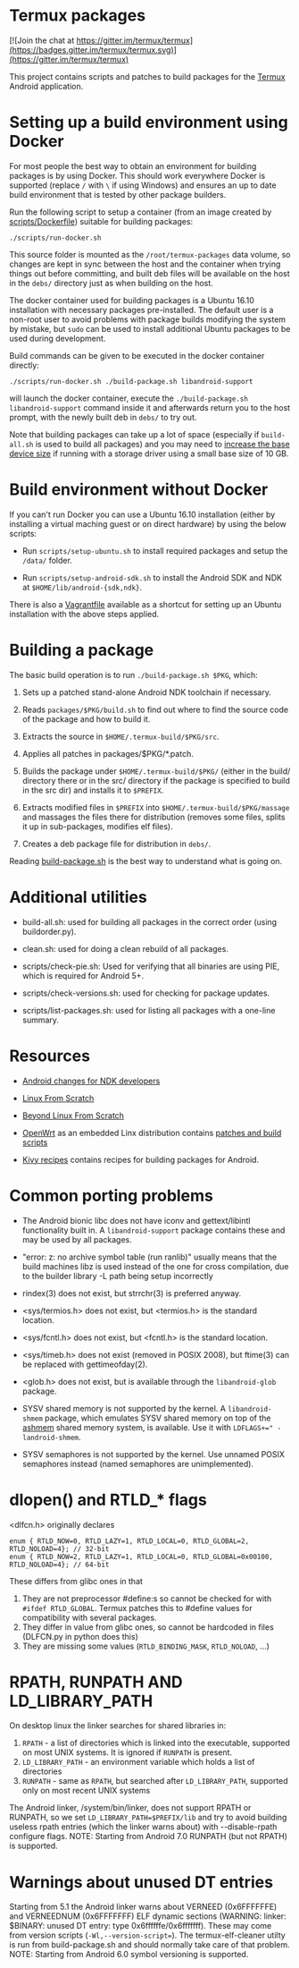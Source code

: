 Termux packages
===============
[![Join the chat at https://gitter.im/termux/termux](https://badges.gitter.im/termux/termux.svg)](https://gitter.im/termux/termux)

This project contains scripts and patches to build packages for the
[Termux](https://termux.com/) Android application.

Setting up a build environment using Docker
===========================================
For most people the best way to obtain an environment for building packages is by using Docker. This should work everywhere Docker is supported (replace `/` with `\` if using Windows) and ensures an up to date build environment that is tested by other package builders.

Run the following script to setup a container (from an image created by [scripts/Dockerfile](scripts/Dockerfile)) suitable for building packages:

    ./scripts/run-docker.sh

This source folder is mounted as the `/root/termux-packages` data volume, so changes are kept
in sync between the host and the container when trying things out before committing, and built
deb files will be available on the host in the `debs/` directory just as when building on the host.

The docker container used for building packages is a Ubuntu 16.10 installation with necessary packages
pre-installed. The default user is a non-root user to avoid problems with package builds modifying the system
by mistake, but `sudo` can be used to install additional Ubuntu packages to be used during development.

Build commands can be given to be executed in the docker container directly:

    ./scripts/run-docker.sh ./build-package.sh libandroid-support

will launch the docker container, execute the `./build-package.sh libandroid-support`
command inside it and afterwards return you to the host prompt, with the newly built
deb in `debs/` to try out.

Note that building packages can take up a lot of space (especially if `build-all.sh` is used to build all packages) and you may need to [increase the base device size](http://www.projectatomic.io/blog/2016/03/daemon_option_basedevicesize/) if running with a storage driver using a small base size of 10 GB.

Build environment without Docker
================================
If you can't run Docker you can use a Ubuntu 16.10 installation (either by installing a virtual maching guest or on direct hardware) by using the below scripts:

- Run `scripts/setup-ubuntu.sh` to install required packages and setup the `/data/` folder.

- Run `scripts/setup-android-sdk.sh` to install the Android SDK and NDK at `$HOME/lib/android-{sdk,ndk}`.

There is also a [Vagrantfile](scripts/Vagrantfile) available as a shortcut for setting up an Ubuntu installation with the above steps applied.

Building a package
==================
The basic build operation is to run `./build-package.sh $PKG`, which:

1. Sets up a patched stand-alone Android NDK toolchain if necessary.

2. Reads `packages/$PKG/build.sh` to find out where to find the source code of the package and how to build it.

3. Extracts the source in `$HOME/.termux-build/$PKG/src`.

4. Applies all patches in packages/$PKG/\*.patch.

5. Builds the package under `$HOME/.termux-build/$PKG/` (either in the build/ directory there or in the
  src/ directory if the package is specified to build in the src dir) and installs it to `$PREFIX`.

6. Extracts modified files in `$PREFIX` into `$HOME/.termux-build/$PKG/massage` and massages the
  files there for distribution (removes some files, splits it up in sub-packages, modifies elf files).

7. Creates a deb package file for distribution in `debs/`.

Reading [build-package.sh](build-package.sh) is the best way to understand what is going on.

Additional utilities
====================
* build-all.sh: used for building all packages in the correct order (using buildorder.py).

* clean.sh: used for doing a clean rebuild of all packages.

* scripts/check-pie.sh: Used for verifying that all binaries are using PIE, which is required for Android 5+.

* scripts/check-versions.sh: used for checking for package updates.
	
* scripts/list-packages.sh: used for listing all packages with a one-line summary.


Resources
=========
* [Android changes for NDK developers](https://android.googlesource.com/platform/bionic/+/master/android-changes-for-ndk-developers.md)

* [Linux From Scratch](http://www.linuxfromscratch.org/lfs/view/stable/)

* [Beyond Linux From Scratch](http://www.linuxfromscratch.org/blfs/view/stable/)

* [OpenWrt](https://openwrt.org/) as an embedded Linx distribution contains [patches and build scripts](https://dev.openwrt.org/browser/packages)

* [Kivy recipes](https://github.com/kivy/python-for-android/tree/master/pythonforandroid/recipes) contains recipes for building packages for Android.


Common porting problems
=======================
* The Android bionic libc does not have iconv and gettext/libintl functionality built in. A `libandroid-support` package contains these and may be used by all packages.

* "error: z: no archive symbol table (run ranlib)" usually means that the build machines libz is used instead of the one for cross compilation, due to the builder library -L path being setup incorrectly

* rindex(3) does not exist, but strrchr(3) is preferred anyway.

* &lt;sys/termios.h&gt; does not exist, but &lt;termios.h&gt; is the standard location.

* &lt;sys/fcntl.h&gt; does not exist, but &lt;fcntl.h&gt; is the standard location.

* &lt;sys/timeb.h&gt; does not exist (removed in POSIX 2008), but ftime(3) can be replaced with gettimeofday(2).

* &lt;glob.h&gt; does not exist, but is available through the `libandroid-glob` package.

* SYSV shared memory is not supported by the kernel. A `libandroid-shmem` package, which emulates SYSV shared memory on top of the [ashmem](http://elinux.org/Android_Kernel_Features#ashmem) shared memory system, is available. Use it with `LDFLAGS+=" -landroid-shmem`.

* SYSV semaphores is not supported by the kernel. Use unnamed POSIX semaphores instead (named semaphores are unimplemented).

dlopen() and RTLD&#95;&#42; flags
=================================
&lt;dlfcn.h&gt; originally declares

    enum { RTLD_NOW=0, RTLD_LAZY=1, RTLD_LOCAL=0, RTLD_GLOBAL=2,       RTLD_NOLOAD=4}; // 32-bit
    enum { RTLD_NOW=2, RTLD_LAZY=1, RTLD_LOCAL=0, RTLD_GLOBAL=0x00100, RTLD_NOLOAD=4}; // 64-bit

These differs from glibc ones in that

1. They are not preprocessor #define:s so cannot be checked for with `#ifdef RTLD_GLOBAL`. Termux patches this to #define values for compatibility with several packages.
2. They differ in value from glibc ones, so cannot be hardcoded in files (DLFCN.py in python does this)
3. They are missing some values (`RTLD_BINDING_MASK`, `RTLD_NOLOAD`, ...)

RPATH, RUNPATH AND LD\_LIBRARY\_PATH
====================================
On desktop linux the linker searches for shared libraries in:

1. `RPATH` - a list of directories which is linked into the executable, supported on most UNIX systems. It is ignored if `RUNPATH` is present.
2. `LD_LIBRARY_PATH` - an environment variable which holds a list of directories
3. `RUNPATH` - same as `RPATH`, but searched after `LD_LIBRARY_PATH`, supported only on most recent UNIX systems

The Android linker, /system/bin/linker, does not support RPATH or RUNPATH, so we set `LD_LIBRARY_PATH=$PREFIX/lib` and try to avoid building useless rpath entries (which the linker warns about) with --disable-rpath configure flags. NOTE: Starting from Android 7.0 RUNPATH (but not RPATH) is supported.

Warnings about unused DT entries
================================
Starting from 5.1 the Android linker warns about VERNEED (0x6FFFFFFE) and VERNEEDNUM (0x6FFFFFFF) ELF dynamic sections (WARNING: linker: $BINARY: unused DT entry: type 0x6ffffffe/0x6fffffff). These may come from version scripts (`-Wl,--version-script=`). The termux-elf-cleaner utilty is run from build-package.sh and should normally take care of that problem. NOTE: Starting from Android 6.0 symbol versioning is supported.
